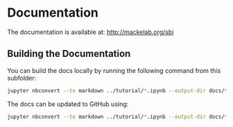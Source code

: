 # Documentation

The documentation is available at: <http://mackelab.org/sbi>


## Building the Documentation

You can build the docs locally by running the following command from this subfolder:
```bash
jupyter nbconvert --to markdown ../tutorial/*.ipynb --output-dir docs/tutorial/ && mkdocs serve
```

The docs can be updated to GitHub using:
```bash
jupyter nbconvert --to markdown ../tutorial/*.ipynb --output-dir docs/tutorial/ && mkdocs gh-deploy
```
